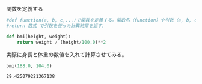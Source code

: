 
関数を定義する


```python
#def function(a, b, c,...)で関数を定義する。関数名（function）や引数（a, b, c,...）は任意。
#return 数式 で引数を使った計算結果を返す。

def bmi(height, weight):
    return weight / (height/100.0)**2
```

実際に身長と体重の数値を入れて計算させてみる。


```python
bmi(188.0, 104.0)
```




    29.425079221367138


